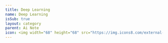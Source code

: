 ```yaml
---
title: Deep Learning
name: Deep Learning
isSub: true
layout: category
parent: Ai Note
icon: <img width="68" height="68" src="https://img.icons8.com/external-smashingstocks-mixed-smashing-stocks/68/external-deep-learning-science-smashingstocks-mixed-smashing-stocks.png" alt="external-deep-learning-science-smashingstocks-mixed-smashing-stocks"/>
---
```

